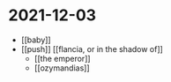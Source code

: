 # 2021-12-03

- [[baby]]
- [[push]] [[flancia, or in the shadow of]]
  - [[the emperor]]
  - [[ozymandias]]